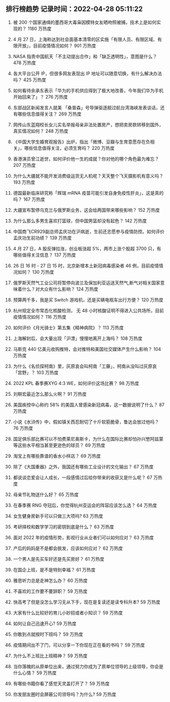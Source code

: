 
## 排行榜趋势 记录时间：2022-04-28 05:11:22
  
  1. 被 200 个国家通缉的墨西哥大毒枭因模特女友晒吻照被捕，技术上是如何实现的？ 1180 万热度
    
  2. 4 月 27 日，上海称达到社会面基本清零的区实施「有限人员、有限区域、有限开放」，目前疫情情况如何？ 901 万热度
    
  3. NASA 指责中国航天「不主动提出合作」和「缺乏透明性」，意图是什么？ 478 万热度
    
  4. 各大平台公开 IP，但很多网友表现出 IP 地址可以随意切换，有什么解决办法吗？ 425 万热度
    
  5. 如何看待余承东表示「华为的手机供应得到了极大地改善，今年我们华为手机开始回来了」？ 276 万热度
    
  6. 东部战区新闻发言人就美 「桑普森」号导弹驱逐舰过航台湾海峡发表谈话，还有哪些信息值得关注？ 269 万热度
    
  7. 网传山东蓝翔校长女儿实名举报母亲非法处置房产，想把卖房款转移到国外，真实情况如何？ 248 万热度
    
  8. 《中国大学生婚育观报告》出炉，指出「微博、豆瓣与生育意愿存在负相关」，哪些信息值得关注，必须生育吗？ 220 万热度
    
  9. 香港演员曾江逝世，如何评价他一生的成就？你对他的哪个角色最为难忘？ 207 万热度
    
  10. 为什么大疆就不能开发消费级运货无人机呢？天天整个飞天摄影机有意义吗？ 193 万热度
    
  11. 德国最新临床研究称「辉瑞 mRNA 疫苗可能引发自身免疫性肝炎」，这是真的吗？ 167 万热度
    
  12. 大疆宣布暂停乌克兰与俄罗斯业务，这会给两国带来哪些影响？ 152 万热度
    
  13. 为什么那么多男生喜欢打篮球，但中国男篮却没有起色？ 142 万热度
    
  14. 中国商飞CR929副总师孟庆功在沪病逝，生前还志愿参与疫情防控。如何评价孟庆功生前功绩？ 139 万热度
    
  15. 4 月 27 日，A 股反弹拉涨，创业板涨超 5%，两市上涨个股超 3700 只，有哪些值得关注信息？ 137 万热度
    
  16. 26 日 16 时 - 27 日 15 时，北京新增本土新冠病毒感染者 46 例，目前疫情情况如何？ 130 万热度
    
  17. 俄罗斯天然气工业公司将暂停向波兰及保加利亚运送天然气,断气对相关国家意味着什么？对大众有什么影响？ 124 万热度
    
  18. 预算两千多，我是买 Switch 游戏机，还是买辆电瓶车出行方便？ 120 万热度
    
  19. 杭州规定全市常态化核酸检测， 无 48 小时核酸证明不得进入公共场所，目前疫情情况如何？ 116 万热度
    
  20. 如何评价《月光骑士》第五集《精神病院》？ 113 万热度
    
  21. 上海解封后，会大量出现「沪漂」慢慢地离开上海吗？ 108 万热度
    
  22. 马斯克 440 亿美元收购推特，会对推特和美国社交媒体产生什么影响？ 104 万热度
    
  23. 为什么《名侦探柯南》里，灰原哀会叫柯南「工藤」，柯南从没叫过灰原哀「宫野」？ 103 万热度
    
  24. 2022 KPL 春季赛XYG 4:3 WE，如何评价这场比赛？ 98 万热度
    
  25. 刘畊宏最近怎么那么火啊？ 91 万热度
    
  26. 美国疾控中心称约 58% 的美国人曾感染新冠病毒，这一数据说明了什么？ 87 万热度
    
  27. 小说《水浒传》中，假如镇关西忍耐切了十斤软筋脆骨，鲁达会放过他吗？ 76 万热度
    
  28. 国足俱乐部比赛可以不怕费莱尼奥斯卡，为什么在国际比赛却怕孙兴慜阿兹蒙等这些水平相当甚至更逊色的球员？ 69 万热度
    
  29. 淘宝上有哪些靠谱的香水小样店？ 69 万热度
    
  30. 除了《大国重器》之外，我国还有哪些工业设计的文化输出？ 67 万热度
    
  31. 都说谈恋爱会让人成长，一段感情过后给你带来的收获又是什么呢？ 67 万热度
    
  32. 母亲节礼物送什么好？ 65 万热度
    
  33. 在春季赛 RNG 夺冠后，你觉得杭州亚运会的阵容应该怎么选？ 64 万热度
    
  34. 女生健身房新手可以只做三大项吗? 63 万热度
    
  35. 考研择校和数学学习的密钥到底是什么？ 63 万热度
    
  36. 面对 2022 年的疫情形势，影视行业从业者们可以如何应对？ 63 万热度
    
  37. 产后的妈妈是不是都会脱发，应该如何应对？ 62 万热度
    
  38. 一个男人是先买车好还是先买房好？ 61 万热度
    
  39. 在国企上班，是不是特别幸福？ 61 万热度
    
  40. 雅思听力总是走神怎么办？ 60 万热度
    
  41. 不喜欢的工作要不要辞职？ 59 万热度
    
  42. 快高考了但是没怎么学习无从下手，现在是复读还是读专科升本? 59 万热度
    
  43. 大家有什么比较好的育儿小妙招或者小知识？ 59 万热度
    
  44. 如何让自己迅速开心? 59 万热度
    
  45. 你敢到点就按时下班吗？ 59 万热度
    
  46. 疫情期间出不了门，可以分享一下你现在正在看的书吗？ 59 万热度
    
  47. 为什么不上班比上班精神？ 59 万热度
    
  48. 当你落魄的从原单位出来，通过努力你成为了原单位领导的上级领导，你会是什么心情？ 59 万热度
    
  49. 有哪些书籍你看了感觉天灵盖打开了？ 59 万热度
    
  50. 你发朋友圈时会屏蔽公司领导吗？为什么? 59 万热度
    